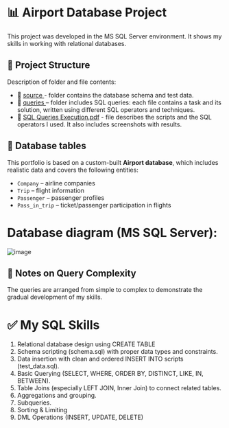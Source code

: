 # 📊 Airport Database Project

This project was developed in the MS SQL Server environment. It shows my skills in working with relational databases.

## 📁 Project Structure
  Description of folder and file contents:
  -  📂 <a href="https://github.com/nshubina/Portfolio/tree/20a253dd2a49fcf62f68ea92af50025bf3cd4569/SQL/source" target="_blank">source </a> - folder contains the database schema and test data.
  -  📂 <a href="https://github.com/nshubina/Portfolio/tree/2396b1d016228ab1872a92f0e9622c92dc489d3c/SQL/Queries" target="_blank">queries </a> – folder includes SQL queries: each file contains a task and its solution, written using different SQL operators and techniques.
  -  📄 <a href="https://github.com/nshubina/Portfolio/blob/1a40ee202c9d7c0938defef8d5c26960947158a9/SQL/SQL%20Queries%20Execution.pdf" target="_">SQL Queries Execution.pdf</a> - file describes the scripts and the SQL operators I used. It also includes screenshots with results.<br>

## 📅 Database tables

This portfolio is based on a custom-built **Airport database**, which includes realistic data and covers the following entities:
- `Company` – airline companies
- `Trip` – flight information
- `Passenger` – passenger profiles
- `Pass_in_trip` – ticket/passenger participation in flights

# Database diagram (MS SQL Server):

![image](https://github.com/user-attachments/assets/00bd4bd7-0022-443f-beab-d028da7488ac)

## 🧠 Notes on Query Complexity
The queries are arranged from simple to complex to demonstrate the gradual development of my skills.
 
# ✅ My SQL Skills

  1. Relational database design using CREATE TABLE
  2. Schema scripting (schema.sql) with proper data types and constraints.
  3. Data insertion with clean and ordered INSERT INTO scripts (test_data.sql).
  4. Basic Querying (SELECT, WHERE, ORDER BY, DISTINCT, LIKE, IN, BETWEEN).
  5. Table Joins (especially LEFT JOIN, Inner Join) to connect related tables.
  6. Aggregations and grouping.
  7. Subqueries. 
  8. Sorting & Limiting
  9. DML Operations (INSERT, UPDATE, DELETE)
    

